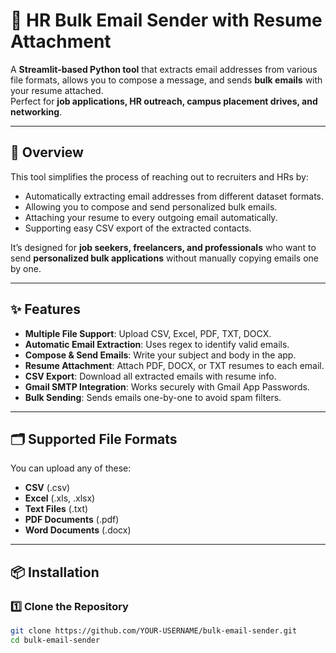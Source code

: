 # 📧 HR Bulk Email Sender with Resume Attachment

A **Streamlit-based Python tool** that extracts email addresses from various file formats, allows you to compose a message, and sends **bulk emails** with your resume attached.  
Perfect for **job applications, HR outreach, campus placement drives, and networking**.

---

## 📖 Overview
This tool simplifies the process of reaching out to recruiters and HRs by:
- Automatically extracting email addresses from different dataset formats.
- Allowing you to compose and send personalized bulk emails.
- Attaching your resume to every outgoing email automatically.
- Supporting easy CSV export of the extracted contacts.

It’s designed for **job seekers, freelancers, and professionals** who want to send **personalized bulk applications** without manually copying emails one by one.

---

## ✨ Features
- **Multiple File Support**: Upload CSV, Excel, PDF, TXT, DOCX.
- **Automatic Email Extraction**: Uses regex to identify valid emails.
- **Compose & Send Emails**: Write your subject and body in the app.
- **Resume Attachment**: Attach PDF, DOCX, or TXT resumes to each email.
- **CSV Export**: Download all extracted emails with resume info.
- **Gmail SMTP Integration**: Works securely with Gmail App Passwords.
- **Bulk Sending**: Sends emails one-by-one to avoid spam filters.

---

## 🗂 Supported File Formats
You can upload any of these:
- **CSV** (.csv)
- **Excel** (.xls, .xlsx)
- **Text Files** (.txt)
- **PDF Documents** (.pdf)
- **Word Documents** (.docx)

---

## 📦 Installation

### 1️⃣ Clone the Repository
```bash
git clone https://github.com/YOUR-USERNAME/bulk-email-sender.git
cd bulk-email-sender
